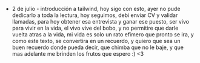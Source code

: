 - 2 de julio - introducción a tailwind, hoy sigo con esto, ayer no pude dedicarlo a toda la lectura, hoy seguimos, debi enviar CV y validar llamadas, para hoy obtener esa entrevista y ganar ese puesto, ser vivo para vivir en la vida, el vivo vive del bobo, y no permitire que darle vuelta atras a la vida, mi vida es solo un rato efimero que pronto se ira, y como este texto, se convertira en un recuerdo, y quiero que sea un buen recuerdo donde pueda decir, que chimba que no le baje, y que mas adelante me brinden los frutos que espero :) <3